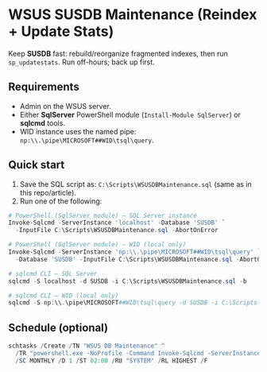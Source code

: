 # WSUS SUSDB Maintenance (Reindex + Update Stats)

Keep **SUSDB** fast: rebuild/reorganize fragmented indexes, then run `sp_updatestats`. Run off-hours; back up first.

## Requirements
- Admin on the WSUS server.
- Either **SqlServer** PowerShell module (`Install-Module SqlServer`) or **sqlcmd** tools.
- WID instance uses the named pipe: `np:\\.\pipe\MICROSOFT##WID\tsql\query`.

## Quick start
1) Save the SQL script as: `C:\Scripts\WSUSDBMaintenance.sql` (same as in this repo/article).
2) Run one of the following:

```powershell
# PowerShell (SqlServer module) — SQL Server instance
Invoke-Sqlcmd -ServerInstance 'localhost' -Database 'SUSDB' `
  -InputFile C:\Scripts\WSUSDBMaintenance.sql -AbortOnError

# PowerShell (SqlServer module) — WID (local only)
Invoke-Sqlcmd -ServerInstance 'np:\\.\pipe\MICROSOFT##WID\tsql\query' `
  -Database 'SUSDB' -InputFile C:\Scripts\WSUSDBMaintenance.sql -AbortOnError
```

```powershell
# sqlcmd CLI — SQL Server
sqlcmd -S localhost -d SUSDB -i C:\Scripts\WSUSDBMaintenance.sql -b

# sqlcmd CLI — WID (local only)
sqlcmd -S np:\\.\pipe\MICROSOFT##WID\tsql\query -d SUSDB -i C:\Scripts\WSUSDBMaintenance.sql -b
```

## Schedule (optional)
```powershell
schtasks /Create /TN "WSUS DB Maintenance" ^
  /TR "powershell.exe -NoProfile -Command Invoke-Sqlcmd -ServerInstance 'np:\\.\pipe\MICROSOFT##WID\tsql\query' -Database SUSDB -InputFile C:\Scripts\WSUSDBMaintenance.sql -AbortOnError" ^
  /SC MONTHLY /D 1 /ST 02:00 /RU "SYSTEM" /RL HIGHEST /F
```

